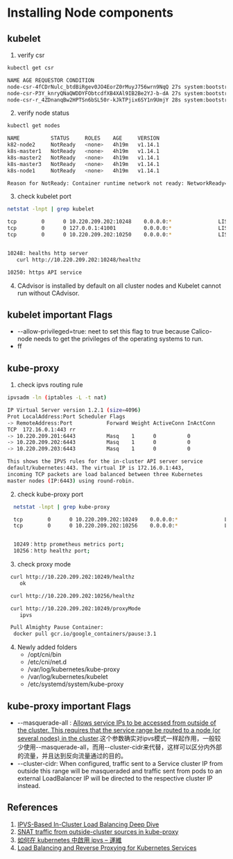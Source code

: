 # Installing Node components

## kubelet
  1. verify csr
  ```bash
  kubectl get csr

  NAME AGE REQUESTOR CONDITION
node-csr-4fCDrNulc_btdBiRgev0JO4EorZ0rMuyJ756wrn9NqQ 27s system:bootstrap:e860ec Approved,Issued
node-csr-P3Y_knryQNaQWDDYFObtcdfXB4XAl9IB2Be2YJ-b-dA 27s system:bootstrap:e860ec Approved,Issued
node-csr-r_4ZDnanqBw2HPTSn6bSL50r-kJkTPjix6SY1n9UmjY 28s system:bootstrap:e860ec Approved,Issued
  ```
  2. verify node status
  ```bash
  kubectl get nodes

  NAME          STATUS     ROLES    AGE     VERSION
k82-node2     NotReady   <none>   4h19m   v1.14.1
k8s-master1   NotReady   <none>   4h19m   v1.14.1
k8s-master2   NotReady   <none>   4h19m   v1.14.1
k8s-master3   NotReady   <none>   4h19m   v1.14.1
k8s-node1     NotReady   <none>   4h19m   v1.14.1

Reason for NotReady: Container runtime network not ready: NetworkReady=false reason:NetworkPluginNotReady message:docker: network plugin is not ready: cni config uninitialized
  ```
  3. check kubelet port
  ```bash
  netstat -lnpt | grep kubelet

  tcp        0      0 10.220.209.202:10248    0.0.0.0:*               LISTEN      9880/kubelet
tcp        0      0 127.0.0.1:41001         0.0.0.0:*               LISTEN      9880/kubelet
tcp        0      0 10.220.209.202:10250    0.0.0.0:*               LISTEN      9880/kubelet


10248: healths http server
     curl http://10.220.209.202:10248/healthz

10250: https API service
  ```
  4. CAdvisor is installed by default on all cluster nodes and Kubelet cannot run without CAdvisor.

## kubelet important Flags
  - --allow-privileged=true: neet to set this flag to true because Calico-node needs to get the privileges of the operating systems to run.
  - ff

  ## kube-proxy
  1. check ipvs routing rule
  ```bash
  ipvsadm -ln (iptables -L -t nat)

  IP Virtual Server version 1.2.1 (size=4096)
Prot LocalAddress:Port Scheduler Flags
-> RemoteAddress:Port           Forward Weight ActiveConn InActConn
TCP  172.16.0.1:443 rr
-> 10.220.209.201:6443          Masq    1      0          0
-> 10.220.209.202:6443          Masq    1      0          0
-> 10.220.209.203:6443          Masq    1      0          0

This shows the IPVS rules for the in-cluster API server service
default/kubernetes:443. The virtual IP is 172.16.0.1:443,
incoming TCP packets are load balanced between three Kubernetes
master nodes (IP:6443) using round-robin.
  ```
  2. check kube-proxy port
  ```bash
    netstat -lnpt | grep kube-proxy

    tcp        0      0 10.220.209.202:10249    0.0.0.0:*               LISTEN      10277/kube-proxy
    tcp        0      0 10.220.209.202:10256    0.0.0.0:*               LISTEN      10277/kube-proxy


    10249：http prometheus metrics port;
    10256：http healthz port;
  ```
  3. check proxy mode
  ```bash
   curl http://10.220.209.202:10249/healthz
      ok

   curl http://10.220.209.202:10256/healthz

   curl http://10.220.209.202:10249/proxyMode
      ipvs

   Pull Almighty Pause Container:
    docker pull gcr.io/google_containers/pause:3.1
  ```
  4. Newly added folders
      * /opt/cni/bin
      * /etc/cni/net.d
      * /var/log/kubernetes/kube-proxy
      * /var/log/kubernetes/kubelet
      * /etc/systemd/system/kube-proxy

## kube-proxy important Flags
  * --masquerade-all : [Allows service IPs to be accessed from outside of the cluster. This requires that the service range be routed to a node (or several nodes) in the cluster](https://github.com/kubernetes/kubernetes/pull/24429).这个参数确实对ipvs模式一样起作用，一般较少使用--masquerade-all，而用--cluster-cidr来代替，这样可以区分内外部的流量，并且达到反向流量通过的目的。
  * --cluster-cidr: When configured, traffic sent to a Service cluster IP from outside this range will be masqueraded and traffic sent from pods to an external LoadBalancer IP will be directed to the respective cluster IP instead.

## References
  1. [IPVS-Based In-Cluster Load Balancing Deep Dive](https://kubernetes.io/blog/2018/07/09/ipvs-based-in-cluster-load-balancing-deep-dive/)
  2. [SNAT traffic from outside-cluster sources in kube-proxy](https://github.com/kubernetes/kubernetes/issues/24224)
  3. [如何在 kubernetes 中啟用 ipvs – 運維](https://technologytw.com/2019/03/17139/)
  4. [Load Balancing and Reverse Proxying for Kubernetes Services](https://medium.com/@chamilad/load-balancing-and-reverse-proxying-for-kubernetes-services-f03dd0efe80)
